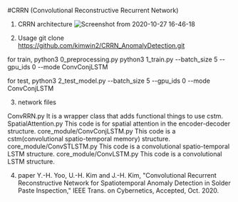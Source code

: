 #CRRN (Convolutional Reconstructive Recurrent Network)

1. CRRN architecture
![Screenshot from 2020-10-27 16-46-18](https://user-images.githubusercontent.com/43340417/97271493-f83d3a80-1873-11eb-8c01-f0afc3c8ec69.jpg)

2. Usage
git clone https://github.com/kimwin2/CRRN_AnomalyDetection.git

for train, 
python3 0_preprocessing.py
python3 1_train.py --batch_size 5 --gpu_ids 0 --mode ConvConjLSTM

for test, 
python3 2_test_model.py --batch_size 5 --gpu_ids 0 --mode ConvConjLSTM



3. network files

ConvRRN.py
It is a wrapper class that adds functional things to use cstm.
SpatialAttention.py
This code is for spatial attention in the encoder-decoder structure.
core_module/ConvConjLSTM.py
This code is a cstm(convolutional spatio-temporal memory) structure.
core_module/ConvSTLSTM.py
This code is a convolutional spatio-temporal LSTM structure.
core_module/ConvLSTM.py
This code is a convolutional LSTM structure.


4. paper
Y.-H. Yoo, U.-H. Kim and J.-H. Kim, "Convolutional Recurrent Reconstructive Network for Spatiotemporal Anomaly Detection in Solder Paste Inspection," IEEE Trans. on Cybernetics, Accepted, Oct. 2020.



